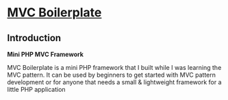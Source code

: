 [MVC Boilerplate](https://github.com/michaelandrew/mini-php-mvc-boilerplate)
===========

## Introduction

**Mini PHP MVC Framework**

MVC Boilerplate is a mini PHP framework that I built while I was learning the MVC pattern.
It can be used by beginners to get started with MVC pattern development or for anyone that needs a small & lightweight framework for a little PHP application
